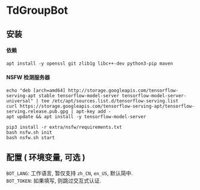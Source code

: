 # TdGroupBot

## 安装

#### 依赖

```shell script
apt install -y openssl git zlib1g libc++-dev python3-pip maven
```

#### NSFW 检测服务器

```shell script
echo "deb [arch=amd64] http://storage.googleapis.com/tensorflow-serving-apt stable tensorflow-model-server tensorflow-model-server-universal" | tee /etc/apt/sources.list.d/tensorflow-serving.list
curl https://storage.googleapis.com/tensorflow-serving-apt/tensorflow-serving.release.pub.gpg | apt-key add -
apt update && apt install -y tensorflow-model-server

pip3 install -r extra/nsfw/requirements.txt
bash nsfw.sh init
bash nsfw.sh start
```

## 配置 ( 环境变量, 可选 )

`BOT_LANG`: 工作语言, 暂仅支持 `zh_CN`, `en_US`, 默认简中.   
`BOT_TOKEN`: 如果填写, 则跳过交互式认证.